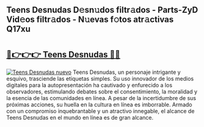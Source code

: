 ## Teens Desnudas D𝚎sn𝚞dos filtr𝚊dos - Parts-ZyD Vid𝚎os filtr𝚊dos - N𝚞evas f𝚘tos atr𝚊ctivas Q17xu

# <h2><a href="http://mb9enz9.tromn.icu/?c=Teens+Desnudas">🔗👉👉👉 Teens Desnudas 🔗🔗</a></h2>

[![Teens Desnudas nuevo](https://i.imgur.com/pEAQMta.gif)](http://mb9enz9.tromn.icu/?c=Teens+Desnudas)
Teens Desnudas, un personaje intrigante y esquivo, trasciende las etiquetas simples. Su uso innovador de los medios digitales para la autopresentación ha cautivado y enfurecido a los observadores, estimulando debates sobre el consentimiento, la moralidad y la esencia de las comunidades en línea. A pesar de la incertidumbre de sus próximas acciones, su huella en la cultura en línea es imborrable. Armado con un compromiso inquebrantable y un atractivo innegable, el alcance de Teens Desnudas en el mundo en línea es de gran alcance.
